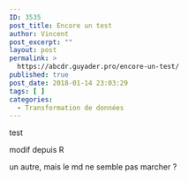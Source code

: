 ```yaml
---
ID: 3535
post_title: Encore un test
author: Vincent
post_excerpt: ""
layout: post
permalink: >
  https://abcdr.guyader.pro/encore-un-test/
published: true
post_date: 2018-01-14 23:03:29
tags: [ ]
categories:
  - Transformation de données
---
```

test

modif depuis R

un autre, mais le md ne semble pas marcher ?